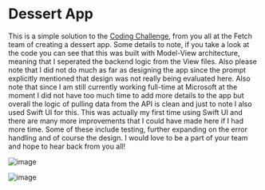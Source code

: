 # Dessert App

This is a simple solution to the [Coding Challenge](https://fetch-hiring.s3.amazonaws.com/iOS+coding+exercise.pdf), from you all at the Fetch team of creating a dessert app. Some
details to note, if you take a look at the code you can see that this was built with Model-View architecture, meaning that I 
seperated the backend logic from the View files. Also please note that I did not do much as far as designing the app since the prompt explicitly mentioned that design was not
really being evaluated here. Also note that since I am still currently working full-time at Microsoft at the moment I did not have too much time to add more details to the app
but overall the logic of pulling data from the API is clean and just to note I also used Swift UI for this. This was actually my first time using Swift UI and there are many more 
improvements that I could have made here if I had more time. Some of these include testing, further expanding on the error handling and of course the design. I would love to be a 
part of your team and hope to hear back from you all!

![image](https://github.com/user-attachments/assets/4775868d-8cce-4260-9040-33b18519fd85)

![image](https://github.com/user-attachments/assets/6c0ca6ac-1b39-4390-9322-124ea9b63bc6)

